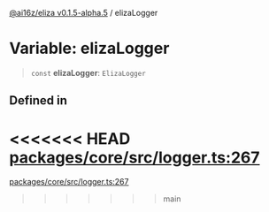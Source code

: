[@ai16z/eliza v0.1.5-alpha.5](../index.md) / elizaLogger

# Variable: elizaLogger

> `const` **elizaLogger**: `ElizaLogger`

## Defined in

<<<<<<< HEAD
[packages/core/src/logger.ts:267](https://github.com/konstantine25b/eliza/blob/main/packages/core/src/logger.ts#L267)
=======
[packages/core/src/logger.ts:267](https://github.com/ai16z/eliza/blob/main/packages/core/src/logger.ts#L267)
>>>>>>> main
